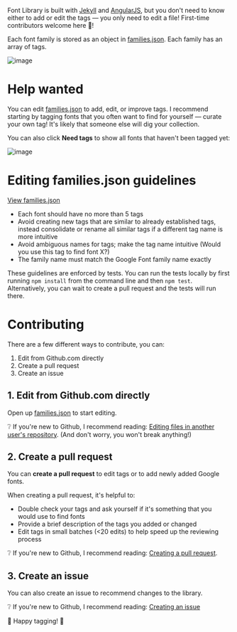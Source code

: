 Font Library is built with [Jekyll](http://jekyllrb.com/) and [AngularJS](https://angularjs.org/), but you don't need to know either to add or edit the tags &mdash; you only need to edit a file! First-time contributors welcome here :tada:!

Each font family is stored as an object in [families.json](families.json). Each family has an array of tags.

![image](https://cloud.githubusercontent.com/assets/2180540/17084462/722b9f52-518c-11e6-97bb-b3f710395542.png)

# Help wanted

You can edit [families.json](families.json) to add, edit, or improve tags. I recommend starting by tagging fonts that you often want to find for yourself &mdash; curate your own tag! It's likely that someone else will dig your collection.

You can also click **Need tags** to show all fonts that haven't been tagged yet:

![image](https://cloud.githubusercontent.com/assets/2180540/15269030/612cc00e-19c0-11e6-85c1-24f5fd07f717.png)

# Editing families.json guidelines

[View families.json](families.json)

- Each font should have no more than 5 tags
- Avoid creating new tags that are similar to already established tags, instead consolidate or rename all similar tags if a different tag name is more intuitive
- Avoid ambiguous names for tags; make the tag name intuitive (Would you use this tag to find font X?)
- The family name must match the Google Font family name exactly

These guidelines are enforced by tests. You can run the tests locally by first running `npm install` from the command line and then `npm test`. Alternatively, you can wait to create a pull request and the tests will run there.

# Contributing

There are a few different ways to contribute, you can:

1. Edit from Github.com directly
2. Create a pull request
3. Create an issue

## 1. Edit from Github.com directly

Open up [families.json](https://github.com/katydecorah/font-library/blob/gh-pages/families.json) to start editing.

:grey_question: If you're new to Github, I recommend reading: [Editing files in another user's repository](https://help.github.com/articles/editing-files-in-another-user-s-repository/). (And don't worry, you won't break anything!)

## 2. Create a pull request

You can **create a pull request** to edit tags or to add newly added Google fonts.

When creating a pull request, it's helpful to:

- Double check your tags and ask yourself if it's something that you would use to find fonts
- Provide a brief description of the tags you added or changed
- Edit tags in small batches (<20 edits) to help speed up the reviewing process

:grey_question: If you're new to Github, I recommend reading: [Creating a pull request](https://help.github.com/articles/creating-a-pull-request/).

## 3. Create an issue

You can also create an issue to recommend changes to the library.

:grey_question: If you're new to Github, I recommend reading: [Creating an issue](https://help.github.com/articles/creating-an-issue/)

💜 Happy tagging! 💜
